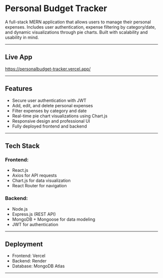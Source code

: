 # Personal Budget Tracker

A full-stack MERN application that allows users to manage their personal expenses. Includes user authentication, expense filtering by category/date, and dynamic visualizations through pie charts. Built with scalability and usability in mind.

---

## Live App  
https://personalbudget-tracker.vercel.app/

---

## Features

- Secure user authentication with JWT  
- Add, edit, and delete personal expenses  
- Filter expenses by category and date  
- Real-time pie chart visualizations using Chart.js  
- Responsive design and professional UI  
- Fully deployed frontend and backend  

---

## Tech Stack

### Frontend:
- React.js  
- Axios for API requests  
- Chart.js for data visualization  
- React Router for navigation  

### Backend:
- Node.js  
- Express.js (REST API)  
- MongoDB + Mongoose for data modeling  
- JWT for authentication  

---

## Deployment

- Frontend: Vercel  
- Backend: Render  
- Database: MongoDB Atlas  

---
